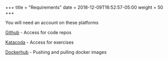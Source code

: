 +++
title = "Requirements"
date = 2018-12-09T16:52:57-05:00
weight = 50
+++

You will need an account on these platforms 

[Github](https://github.com/join) - Access for code repos

[Katacoda](https://www.katacoda.com/signup) - Access for exercises

[Dockerhub](https://hub.docker.com/signup) - Pushing and pulling docker images
